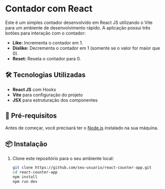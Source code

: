 # Contador com React


Este é um simples contador desenvolvido em React JS utilizando o Vite para um ambiente de desenvolvimento rápido. A aplicação possui três botões para interação com o contador:

- **Like:** Incrementa o contador em 1.
- **Dislike:** Decrementa o contador em 1 (somente se o valor for maior que 0).
- **Reset:** Reseta o contador para 0.

## 🛠 Tecnologias Utilizadas

- **React JS** com Hooks
- **Vite** para configuração do projeto
- **JSX** para estruturação dos componentes

## 🚀 Pré-requisitos

Antes de começar, você precisará ter o [Node.js](https://nodejs.org/) instalado na sua máquina.

## 📦 Instalação

1. Clone este repositório para o seu ambiente local:

   ```bash
   git clone https://github.com/seu-usuario/react-counter-app.git
   cd react-counter-app
   npm install
   npm run dev
